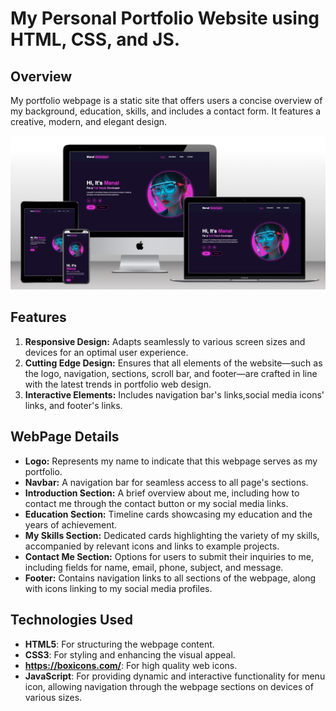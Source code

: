 # My Personal Portfolio Website using HTML, CSS, and JS.

## Overview

My portfolio webpage is a static site that offers users a concise overview of my background, education, skills, and includes a contact form. It features a creative, modern, and elegant design.

![Screenshot of the websites homepage on different devices](assets/images/responsive.png)

## Features

1. **Responsive Design:** Adapts seamlessly to various screen sizes and devices for an optimal user experience.
2. **Cutting Edge Design:** Ensures that all elements of the website—such as the logo, navigation, sections, scroll bar, and footer—are crafted in line with the latest trends in portfolio web design.
3. **Interactive Elements:** Includes navigation bar's links,social media icons' links, and footer's links.

## WebPage Details

- **Logo:** Represents my name to indicate that this webpage serves as my portfolio.
- **Navbar:** A navigation bar for seamless access to all page's sections.
- **Introduction Section:** A brief overview about me, including how to contact me through the contact button or my social media links.
- **Education Section:** Timeline cards showcasing my education and the years of achievement.
- **My Skills Section:** Dedicated cards highlighting the variety of my skills, accompanied by relevant icons and links to example projects.
- **Contact Me Section:** Options for users to submit their inquiries to me, including fields for name, email, phone, subject, and message.
- **Footer:** Contains navigation links to all sections of the webpage, along with icons linking to my social media profiles.

## Technologies Used

- **HTML5**: For structuring the webpage content.
- **CSS3**: For styling and enhancing the visual appeal.
- **https://boxicons.com/**: For high quality web icons.
- **JavaScript**: For providing dynamic and interactive functionality for menu icon, allowing navigation through the webpage sections on devices of various sizes.

